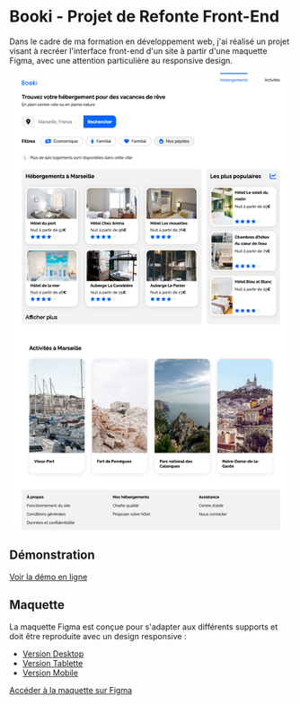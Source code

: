 # Booki - Projet de Refonte Front-End

Dans le cadre de ma formation en développement web, j'ai réalisé un projet visant à recréer l'interface front-end d'un site à partir d'une maquette Figma, avec une attention particulière au responsive design.

![Aperçu du projet](./public/preview.png)

## Démonstration

[Voir la démo en ligne](https://hichxm.github.io/openclassroom-booki/)

## Maquette

La maquette Figma est conçue pour s'adapter aux différents supports et doit être reproduite avec un design responsive :
- [Version Desktop](./public/layout-desktop.png)
- [Version Tablette](./public/layout-tablet.png)
- [Version Mobile](./public/layout-mobile.png)

[Accéder à la maquette sur Figma](https://www.figma.com/design/r9YJyUkpVdrxzBBKGH7reY)
